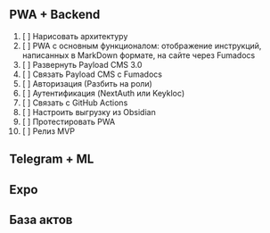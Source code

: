## PWA + Backend

1. [ ] Нарисовать архитектуру
2. [ ] PWA с основным функционалом: отображение инструкций, написанных в MarkDown формате, на сайте через Fumadocs
3. [ ] Развернуть Payload CMS 3.0
4. [ ] Связать Payload CMS c Fumadocs
5. [ ] Авторизация (Разбить на роли)
6. [ ] Аутентификация (NextAuth или Keykloc)
7. [ ] Связать с GitHub Actions
8. [ ] Настроить выгрузку из Obsidian
9. [ ] Протестировать PWA
10. [ ] Релиз MVP

## Telegram + ML

## Expo 

## База актов

